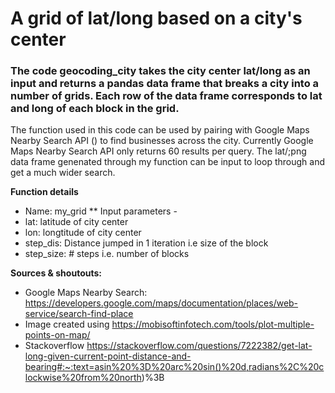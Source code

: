 # A grid of lat/long based on a city's center

### The code geocoding_city takes the city center lat/long as an input and returns a pandas data frame that breaks a city into a number of grids. Each row of the data frame corresponds to lat and long of each block in the grid. 

The function used in this code can be used by pairing with Google Maps Nearby Search API () to find businesses across the city. 
Currently  Google Maps Nearby Search API only returns 60 results per query. The lat/;png data frame genenated through my function can be input to loop through 
and get a much wider search. 

__Function details__
* Name: my_grid
** Input parameters - 
* lat: latitude of city center 
* lon: longtitude of city center 
* step_dis: Distance jumped in 1 iteration i.e size of the block
* step_size: # steps i.e. number of blocks




__Sources & shoutouts:__
* Google Maps Nearby Search: https://developers.google.com/maps/documentation/places/web-service/search-find-place
* Image created using https://mobisoftinfotech.com/tools/plot-multiple-points-on-map/
* Stackoverflow https://stackoverflow.com/questions/7222382/get-lat-long-given-current-point-distance-and-bearing#:~:text=asin%20%3D%20arc%20sin()%20d,radians%2C%20clockwise%20from%20north)%3B


